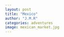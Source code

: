 ```yaml
---
layout: post
title: "Mexico"
author: "J.M.R"
categories: adventures
image: mexican_market.jpg
---
```

